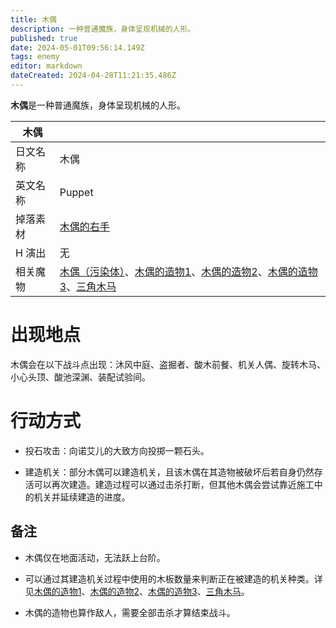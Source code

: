 ```yaml
---
title: 木偶
description: 一种普通魔族，身体呈现机械的人形。
published: true
date: 2024-05-01T09:56:14.149Z
tags: enemy
editor: markdown
dateCreated: 2024-04-28T11:21:35.486Z
---
```


**木偶**是一种普通魔族，身体呈现机械的人形。

<!-- 在这里放置图像 -->

| 木偶 ||
| - | - |
| 日文名称 | <span lang="ja">木偶</span> |
| 英文名称 | Puppet |
| 掉落素材 | [木偶的右手](/zh/item/golem’s-right-hand) |
| H 演出 | 无 |
| 相关魔物 | [木偶（污染体）](/zh/enemy/puppet-contaminated)、[木偶的造物1](/zh/enemy/puppet-mechanism-1)、[木偶的造物2](/zh/enemy/puppet-mechanism-2)、[木偶的造物3](/zh/enemy/puppet-mechanism-3)、[三角木马](/zh/enemy/puppet-mechanism-4) |

# 出现地点

木偶会在以下战斗点出现：沐风中庭、盗掘者、酸木前餐、机关人偶、旋转木马、小心头顶、酸池深渊、装配试验间。

# 行动方式

- 投石攻击：向诺艾儿的大致方向投掷一颗石头。

- 建造机关：部分木偶可以建造机关，且该木偶在其造物被破坏后若自身仍然存活可以再次建造。建造过程可以通过击杀打断，但其他木偶会尝试靠近施工中的机关并延续建造的进度。

## 备注

- 木偶仅在地面活动，无法跃上台阶。

- 可以通过其建造机关过程中使用的木板数量来判断正在被建造的机关种类。详见[木偶的造物1](/zh/enemy/puppet-mechanism-1)、[木偶的造物2](/zh/enemy/puppet-mechanism-2)、[木偶的造物3](/zh/enemy/puppet-mechanism-3)、[三角木马](/zh/enemy/puppet-mechanism-4)。

- 木偶的造物也算作敌人，需要全部击杀才算结束战斗。
